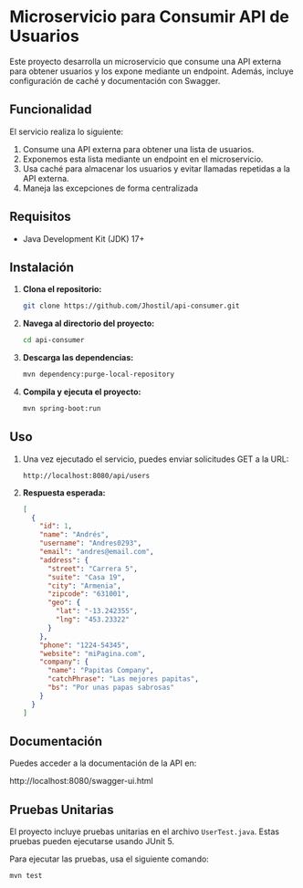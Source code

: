 # Microservicio para Consumir API de Usuarios

Este proyecto desarrolla un microservicio que consume una API externa para obtener usuarios y los expone mediante un endpoint. Además, incluye configuración de caché y documentación con Swagger.

## Funcionalidad

El servicio realiza lo siguiente:

1. Consume una API externa para obtener una lista de usuarios.
2. Exponemos esta lista mediante un endpoint en el microservicio.
3. Usa caché para almacenar los usuarios y evitar llamadas repetidas a la API externa.
4. Maneja las excepciones de forma centralizada

## Requisitos

- Java Development Kit (JDK) 17+

## Instalación

1. **Clona el repositorio:**

    ```bash
    git clone https://github.com/Jhostil/api-consumer.git
    ```

2. **Navega al directorio del proyecto:**

    ```bash
    cd api-consumer
    ```

3. **Descarga las dependencias:**

    ```bash
    mvn dependency:purge-local-repository
    ```

4. **Compila y ejecuta el proyecto:**

    ```bash
    mvn spring-boot:run
    ```

## Uso

1. Una vez ejecutado el servicio, puedes enviar solicitudes GET a la URL:

    ```
    http://localhost:8080/api/users
    ```

2. **Respuesta esperada:**

    ```json
    [
      {
        "id": 1,
        "name": "Andrés",
        "username": "Andres0293",
        "email": "andres@email.com",
        "address": {
          "street": "Carrera 5",
          "suite": "Casa 19",
          "city": "Armenia",
          "zipcode": "631001",
          "geo": {
            "lat": "-13.242355",
            "lng": "453.23322"
          }
        },
        "phone": "1224-54345",
        "website": "miPagina.com",
        "company": {
          "name": "Papitas Company",
          "catchPhrase": "Las mejores papitas",
          "bs": "Por unas papas sabrosas"
        }
      }
    ]
    ```

## Documentación

Puedes acceder a la documentación de la API en:

http://localhost:8080/swagger-ui.html

## Pruebas Unitarias

El proyecto incluye pruebas unitarias en el archivo `UserTest.java`. Estas pruebas pueden ejecutarse usando JUnit 5.

Para ejecutar las pruebas, usa el siguiente comando:

```bash
mvn test